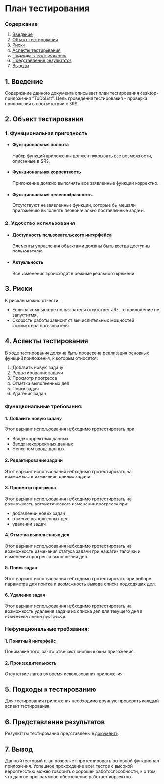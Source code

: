 # План тестирования
 ### Содержание
  1. [Введение](#1)
  2. [Объект тестирования](#2)
  3. [Риски](#4)
  4. [Аспекты тестирования](#5)<br>
  5. [Подходы к тестированию](#6)
  6. [Представление результатов](#7)
  7. [Выводы](#8)
  <a name="1"></a>
 ## 1. Введение
Содержание данного документа описывает план тестирования desktop-приложения "ToDoList". Цель проведения тестирования - проверка приложения в соответствии с SRS.
<a name="2"></a>
 ## 2. Объект тестирования
### 1. Функциональная пригодность
-   #### Функциональная полнота
    Набор функций приложения должен покрывать все возможности, описанные в SRS.
-   #### Функциональная корректность
    Приложение должно выполнять все заявленные функции корректно.
-   #### Функциональная целесообразность.
    Отсутствуют не заявленные функции, которые бы мешали приложению выполнять первоначально поставленные задачи.
### 2. Удобство использования
-   #### Доступность пользовательского интерфейса
    Элементы управления объектами должны быть всегда доступны пользователю
-   #### Актуальность
    Все изменения происходят в режиме реального времени
<a name="3"></a>
## 3. Риски
К рискам можно отнести:
- Если на компьютере пользователя отсутствет JRE, то приложение не запуститмя.
- Скорость работы зависит от вычислительных мощностей компьютера пользователя.
<a name="4"></a>
 ## 4. Аспекты тестирования
В ходе тестирования должна быть проверена реализация основных функций приложения, к которым относятся:  
1. Добавить новую задачу
2. Редактирование задачи
3. Просмотр прогресса
4. Отметка выполненных дел
5. Поиск задач
6. Удаления задач

### Функциональные требования:
#### 1. Добавить новую задачу
Этот вариант использования небходимо протестировать при:
- Вводе корректных данных
- Вводе некорректных данных
- Неполном вводе данных

#### 2. Редактирование задачи
Этот вариант использования небходимо протестировать на возможность изменения данных задачи.

#### 3. Просмотр прогресса
Этот вариант использования небходимо протестировать на возможность автоматического изменения прогресса при:
- добавлении новых задач
- отметке выполненных дел
- удалении задач

#### 4. Отметка выполненных дел
Этот вариант использования небходимо протестировать на возможность изменения статуса задачи при нажатии галочки и изменения прогресса выполнения дел.

#### 5. Поиск задач
Этот вариант использования небходимо протестировать при выборе параметра для поиска и возможность вывода списка подходящих дел.

#### 6. Удаление задач
Этот вариант использования небходимо протестировать на возможность удаления задачи из списка дел для текущего дня и изменения линии прогресса.


### Нефункциональные требования:
#### 1. Понятный интерфейс
Понимание того, за что отвечают кнопки и окна приложения.

#### 2. Производительность
Отсутствие лагов во время использования приложения

<a name="5"></a>
## 5. Подходы к тестированию
Для тестирования приложения необходимо вручную проверить каждый аспект тестирования.

<a name="6"></a>
## 6. Представление результатов
Результаты тестирования представлены в [документе](https://github.com/AndrewKostuk/TRTPO-Project/Test/Test%20results.md).

<a name="7"></a>
## 7. Вывод
Данный тестовый план позволяет протестировать основной функционал приложения. Успешное прохождение всех тестов с высокой вероятностью можно говорить о хорошей работоспособности, и о том, что данное программное обеспечение работает корректно.

    
